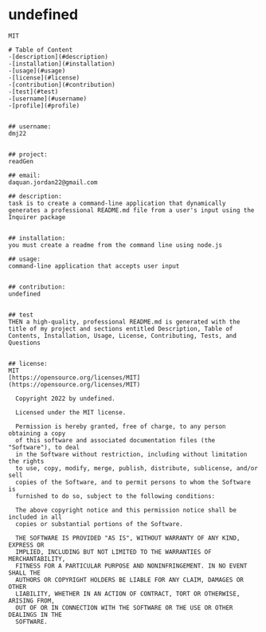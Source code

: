 # undefined
    MIT
    
    # Table of Content
    -[description](#description)
    -[installation](#installation)
    -[usage](#usage)
    -[license](#license)
    -[contribution](#contribution)
    -[test](#test)
    -[username](#username)
    -[profile](#profile)
    
    
    ## username:
    dmj22
    
   
    ## project:
    readGen
    
    ## email:
    daquan.jordan22@gmail.com
    
    ## description:
    task is to create a command-line application that dynamically generates a professional README.md file from a user's input using the Inquirer package
    
   
    ## installation:
    you must create a readme from the command line using node.js
    
    ## usage:
    command-line application that accepts user input
    
    
    ## contribution:
    undefined
    
    
    ## test
    THEN a high-quality, professional README.md is generated with the title of my project and sections entitled Description, Table of Contents, Installation, Usage, License, Contributing, Tests, and Questions
    
    
    ## license:
    MIT
    [https://opensource.org/licenses/MIT](https://opensource.org/licenses/MIT)
    
      Copyright 2022 by undefined.
      
      Licensed under the MIT license.
      
      Permission is hereby granted, free of charge, to any person obtaining a copy
      of this software and associated documentation files (the "Software"), to deal
      in the Software without restriction, including without limitation the rights
      to use, copy, modify, merge, publish, distribute, sublicense, and/or sell
      copies of the Software, and to permit persons to whom the Software is
      furnished to do so, subject to the following conditions:
      
      The above copyright notice and this permission notice shall be included in all
      copies or substantial portions of the Software. 
      
      THE SOFTWARE IS PROVIDED "AS IS", WITHOUT WARRANTY OF ANY KIND, EXPRESS OR
      IMPLIED, INCLUDING BUT NOT LIMITED TO THE WARRANTIES OF MERCHANTABILITY,
      FITNESS FOR A PARTICULAR PURPOSE AND NONINFRINGEMENT. IN NO EVENT SHALL THE
      AUTHORS OR COPYRIGHT HOLDERS BE LIABLE FOR ANY CLAIM, DAMAGES OR OTHER
      LIABILITY, WHETHER IN AN ACTION OF CONTRACT, TORT OR OTHERWISE, ARISING FROM,
      OUT OF OR IN CONNECTION WITH THE SOFTWARE OR THE USE OR OTHER DEALINGS IN THE
      SOFTWARE.
   